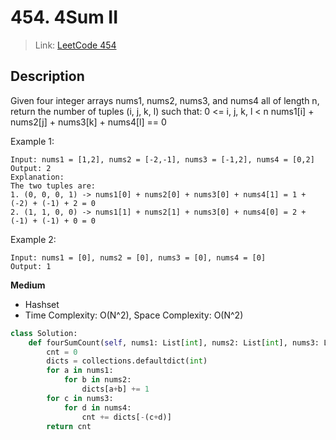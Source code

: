 # 454. 4Sum II
 > Link: [LeetCode 454](https://leetcode.com/problems/4sum-ii/description/)
 ## Description
Given four integer arrays nums1, nums2, nums3, and nums4 all of length n, return the number of tuples (i, j, k, l) such that:
0 <= i, j, k, l < n
nums1[i] + nums2[j] + nums3[k] + nums4[l] == 0  

Example 1:
```
Input: nums1 = [1,2], nums2 = [-2,-1], nums3 = [-1,2], nums4 = [0,2]
Output: 2
Explanation:
The two tuples are:
1. (0, 0, 0, 1) -> nums1[0] + nums2[0] + nums3[0] + nums4[1] = 1 + (-2) + (-1) + 2 = 0
2. (1, 1, 0, 0) -> nums1[1] + nums2[1] + nums3[0] + nums4[0] = 2 + (-1) + (-1) + 0 = 0
```
Example 2:
```
Input: nums1 = [0], nums2 = [0], nums3 = [0], nums4 = [0]
Output: 1
```

**Medium**  
- Hashset
- Time Complexity: O(N^2), Space Complexity: O(N^2)
```py
class Solution:
    def fourSumCount(self, nums1: List[int], nums2: List[int], nums3: List[int], nums4: List[int]) -> int:
        cnt = 0
        dicts = collections.defaultdict(int)
        for a in nums1:
            for b in nums2:
                dicts[a+b] += 1
        for c in nums3:
            for d in nums4:
                cnt += dicts[-(c+d)]
        return cnt

```
